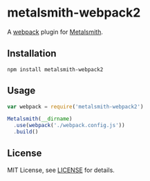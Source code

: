 # metalsmith-webpack2

A [webpack][webpack] plugin for [Metalsmith][metalsmith].

## Installation

```
npm install metalsmith-webpack2
```

## Usage

```js
var webpack = require('metalsmith-webpack2')

Metalsmith(__dirname)
  .use(webpack('./webpack.config.js'))
  .build()
```
## License

MIT License, see [LICENSE](https://github.com/blakeandrewwood/metalsmith-webpack2/blob/master/LICENSE.md) for details.

[metalsmith]: http://www.metalsmith.io/
[webpack]: http://webpack.github.io/
[webpack configuration]: http://webpack.github.io/docs/configuration.html